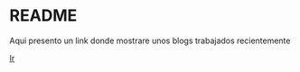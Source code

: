 # README
<p>Aqui presento un link donde mostrare unos blogs trabajados recientemente</p>
<a href="http://theme.traohh.com/">Ir</a>

